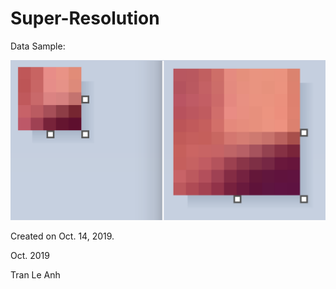# Super-Resolution

Data Sample:

![picture](data_sample/sample.png)


Created on Oct. 14, 2019.

Oct. 2019

Tran Le Anh
